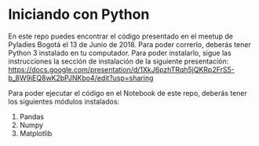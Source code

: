 # Iniciando con Python

En este repo puedes encontrar el código presentado en el meetup de Pyladies Bogotá el 13 de Junio de 2018. Para poder correrlo, deberás tener Python 3 instalado en tu computador. Para poder instalarlo, sigue las instrucciones la sección de instalación de la siguiente presentación: https://docs.google.com/presentation/d/1XkJ6pzhTRqh5jQKRp2FrS5-b_8W9iEQ8wK2bPJNKbo4/edit?usp=sharing

Para poder ejecutar el código en el Notebook de este repo, deberás tener los siguientes módulos instalados:

1. Pandas
2. Numpy
3. Matplotlib

